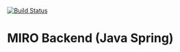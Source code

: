 [![Build Status](https://travis-ci.com/miro-team/miro.svg?branch=master)](https://travis-ci.com/miro-team/miro)
# MIRO Backend (Java Spring)
